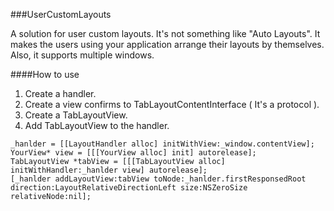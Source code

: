 ###UserCustomLayouts

A solution for user custom layouts. It's not something like "Auto Layouts". It makes the users using your application arrange their layouts by themselves. Also, it supports multiple windows.

####How to use

1. Create a handler.
2. Create a view confirms to TabLayoutContentInterface ( It's a protocol ).
3. Create a TabLayoutView.
4. Add TabLayoutView to the handler.

```
_hanlder = [[LayoutHandler alloc] initWithView:_window.contentView];
YourView* view = [[[YourView alloc] init] autorelease];
TabLayoutView *tabView = [[[TabLayoutView alloc] initWithHandler:_hanlder view] autorelease];
[_hanlder addLayoutView:tabView toNode:_hanlder.firstResponsedRoot direction:LayoutRelativeDirectionLeft size:NSZeroSize relativeNode:nil];
```

